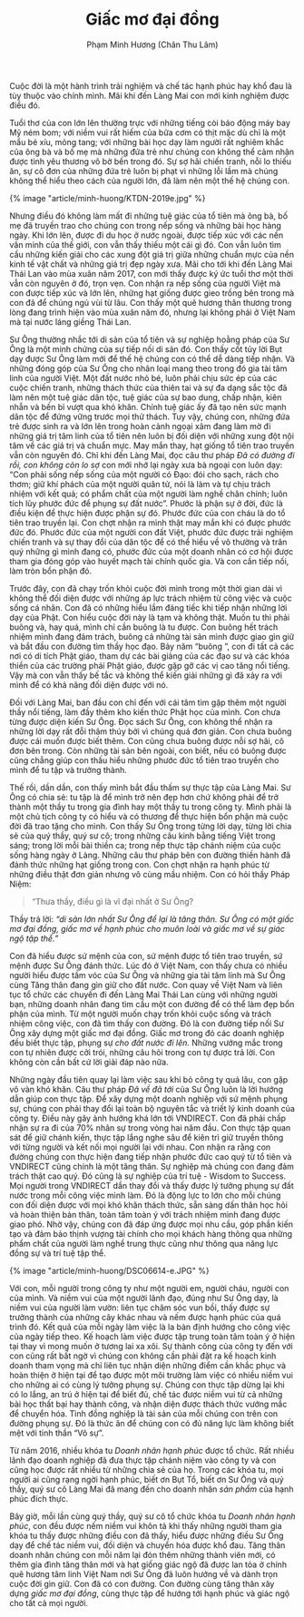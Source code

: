 ﻿---
title: Giấc mơ đại đồng
author: Phạm Minh Hương (Chân Thu Lâm)
---

Cuộc đời là một hành trình trải nghiệm và chế tác hạnh phúc hay khổ đau là tùy thuộc vào chính mình. Mãi khi đến Làng Mai con mới kinh nghiệm được điều đó. 

Tuổi thơ của con lớn lên thường trực với những tiếng còi báo động máy bay Mỹ ném bom; với niềm vui rất hiếm của bữa cơm có thịt mặc dù chỉ là một mẩu bé xíu, mỏng tang; với những bài học dạy làm người rất nghiêm khắc của ông bà và bố mẹ mà những đứa trẻ như chúng con không thể cảm nhận được tình yêu thương vô bờ bến trong đó. Sự sợ hãi chiến tranh, nỗi lo thiếu ăn, sự cô đơn của những đứa trẻ luôn bị phạt vì những lỗi lầm mà chúng không thể hiểu theo cách của người lớn, đã làm nên một thế hệ chúng con.

{% image "article/minh-huong/KTDN-2019e.jpg" %}

Nhưng điều đó không làm mất đi những tuệ giác của tổ tiên mà ông bà, bố mẹ đã truyền trao cho chúng con trong nếp sống và những bài học hàng ngày. Khi lớn lên, được đi du học ở nước ngoài, được tiếp xúc với các nền văn minh của thế giới, con vẫn thấy thiếu một cái gì đó. Con vẫn luôn tìm cầu những kiến giải cho các xung đột giá trị giữa những chuẩn mực của nền kinh tế vật chất và những giá trị đẹp ngày xưa. Mãi cho tới khi đến Làng Mai Thái Lan vào mùa xuân năm 2017, con mới thấy được ký ức tuổi thơ một thời vẫn còn nguyên ở đó, trọn vẹn. Con nhận ra nếp sống của người Việt mà con được tiếp xúc và lớn lên, những hạt giống được gieo trồng bên trong mà con đã để chúng ngủ vùi từ lâu. Con thấy một quê hương thân thương trong lòng đang trình hiện vào mùa xuân năm đó, nhưng lại không phải ở Việt Nam mà tại nước láng giềng Thái Lan.

Sư Ông thường nhắc tới di sản của tổ tiên và sự nghiệp hoằng pháp của Sư Ông là một minh chứng của sự tiếp nối di sản đó. Con thấy cốt tủy lời Bụt dạy được Sư Ông làm mới để thế hệ chúng con có thể dễ dàng tiếp nhận. Và những đóng góp của Sư Ông cho nhân loại mang theo trong đó gia tài tâm linh của người Việt. Một đất nước nhỏ bé, luôn phải chịu sức ép của các cuộc chiến tranh, những thách thức của thiên tai và sự đa dạng sắc tộc đã làm nên một tuệ giác dân tộc, tuệ giác của sự bao dung, chấp nhận, kiên nhẫn và bền bỉ vượt qua khó khăn. Chính tuệ giác ấy đã tạo nên sức mạnh dân tộc để đứng vững trước mọi thử thách. Tuy vậy, chúng con, những đứa trẻ được sinh ra và lớn lên trong hoàn cảnh ngoại xâm đang làm mờ đi những giá trị tâm linh của tổ tiên nên luôn bị đối diện với những xung đột nội tâm về các giá trị và chuẩn mực. May mắn thay, hạt giống tổ tiên trao truyền vẫn còn nguyên đó. Chỉ khi đến Làng Mai, đọc câu thư pháp *Đã có đường đi rồi, con không còn lo sợ* con mới nhớ lại ngày xưa bà ngoại con luôn dạy: “Con phải sống nếp sống của một người có Đạo: đói cho sạch, rách cho thơm; giữ khí phách của một người quân tử, nói là làm và tự chịu trách nhiệm với kết quả; có phẩm chất của một người làm nghề chân chính; luôn tích lũy phước đức để phụng sự đất nước”. Phước là phận sự ở đời, đức là điều kiện để thực hiện được phận sự đó. Phước đức của con cháu là do tổ tiên trao truyền lại. Con chợt nhận ra mình thật may mắn khi có được phước đức đó. Phước đức của một người con đất Việt, phước đức được trải nghiệm chiến tranh và sự thay đổi của dân tộc để có thể hiểu về vô thường và trân quý những gì mình đang có, phước đức của một doanh nhân có cơ hội được tham gia đóng góp vào huyết mạch tài chính quốc gia. Và con cần tiếp nối, làm tròn bổn phận đó. 

Trước đây, con đã chạy trốn khỏi cuộc đời mình trong một thời gian dài vì không thể đối diện được với những áp lực trách nhiệm từ công việc và cuộc sống cá nhân. Con đã có những hiểu lầm đáng tiếc khi tiếp nhận những lời dạy của Phật. Con hiểu cuộc đời này là tạm và không thật. Muốn tu thì phải buông và, hay quá, mình chỉ cần buông là tu được. Con buông hết trách nhiệm mình đang đảm trách, buông cả những tài sản mình được giao gìn giữ và bắt đầu con đường tìm thầy học đạo. Bảy năm “buông ”, con đi tất cả các nơi có di tích Phật giáo, tham dự các bài giảng của các đạo sư và các khóa thiền của các trường phái Phật giáo, được gặp gỡ các vị cao tăng nổi tiếng. Vậy mà con vẫn thấy bế tắc và không thể kiến giải những gì đã xảy ra với mình để có khả năng đối diện được với nó.

Đối với Làng Mai, ban đầu con chỉ đến với cái tâm tìm gặp thêm một người thầy nổi tiếng, làm đầy thêm kho kiến thức Phật học của mình. Con chưa từng được diện kiến Sư Ông. Đọc sách Sư Ông, con không thể nhận ra những lời dạy rất đỗi thâm thúy bởi vì chúng quá đơn giản. Con chưa buông được cái muốn được biết thêm. Con cũng chưa buông được nỗi sợ hãi, cô đơn bên trong. Còn những tài sản bên ngoài, con biết, nếu có buông được cũng chẳng giúp con thấu hiểu những phước đức tổ tiên trao truyền cho mình để tu tập và trưởng thành.

Thế rồi, dần dần, con thấy mình bắt đầu thấm sự thực tập của Làng Mai. Sư Ông có chia sẻ: tu tập là để mình trở nên đẹp hơn chứ không phải để trở thành một thầy tu trong gia đình hay một thầy tu trong công ty. Mình phải là một chủ tịch công ty có hiểu và có thương để thực hiện bổn phận mà cuộc đời đã trao tặng cho mình. Con thấy Sư Ông trong từng lời dạy, từng lời chia sẻ của quý thầy, quý sư cô; trong những câu kinh bằng tiếng Việt trong sáng; trong lời mỗi bài thiền ca; trong nếp thực tập chánh niệm của cuộc sống hàng ngày ở Làng. Những câu thư pháp bên con đường thiền hành đã đánh thức những hạt giống trong con. Con chợt nhận ra hạnh phúc từ những điều thật đơn giản nhưng vô cùng mầu nhiệm. Con có hỏi thầy Pháp Niệm:

> “Thưa thầy, điều gì là vĩ đại nhất ở Sư Ông? 

Thầy trả lời: *“di sản lớn nhất Sư Ông để lại là tăng thân. Sư Ông có một giấc mơ đại đồng, giấc mơ về hạnh phúc cho muôn loài và giấc mơ về sự giác ngộ tập thể.”*

Con đã hiểu được sứ mệnh của con, sứ mệnh được tổ tiên trao truyền, sứ mệnh được Sư Ông đánh thức. Lúc đó ở Việt Nam, con thấy chưa có nhiều người hiểu được tầm vóc của Sư Ông và những gia tài tâm linh mà Sư Ông cùng Tăng thân đang gìn giữ cho đất nước. Con quay về Việt Nam và liên tục tổ chức các chuyến đi đến Làng Mai Thái Lan cùng với những người bạn, những doanh nhân đang tìm cầu một con đường để có thể làm đẹp bổn phận của mình. Từ một người muốn chạy trốn khỏi cuộc sống và trách nhiệm công việc, con đã tìm thấy con đường. Đó là con đường tiếp nối Sư Ông xây dựng một giấc mơ đại đồng. Giấc mơ trong đó các doanh nghiệp đều biết thực tập, phụng sự *cho đất nước đi lên.* Những vướng mắc trong con tự nhiên được cởi trói, những câu hỏi trong con tự được trả lời. Con không còn cần bất cứ lời giải đáp nào nữa. 

Những ngày đầu tiên quay lại làm việc sau khi bỏ công ty quá lâu, con gặp vô vàn khó khăn. Câu thư pháp *Đã về đã tới* của Sư Ông luôn là lời hướng dẫn giúp con thực tập. Để xây dựng một doanh nghiệp với sứ mệnh phụng sự, chúng con phải thay đổi lại toàn bộ nguyên tắc và triết lý kinh doanh của công ty. Điều này gây ảnh hưởng khá lớn tới VNDIRECT. Con đã phải chấp nhận sự ra đi của 70% nhân sự trong vòng hai năm đầu. Con thực tập quan sát để giữ chánh kiến, thực tập lắng nghe sâu để kiên trì giữ truyền thông với từng người và kết nối mọi người lại với nhau. Con nhận ra rằng con đường chúng con thực hiện đang tiếp nhận phước đức cao quý từ tổ tiên và VNDIRECT cũng chính là một tăng thân. Sự nghiệp mà chúng con đang đảm trách thật cao quý. Đó cũng là sự nghiệp của trí tuệ - Wisdom to Success. Mọi người trong VNDIRECT dần thay đổi và thấy được lý tưởng phụng sự đất nước trong mỗi công việc mình làm. Đó là động lực to lớn cho mỗi chúng con đối diện được với mọi khó khăn thách thức, sẵn sàng dấn thân học hỏi và hoàn thiện bản thân, toàn tâm toàn ý với trách nhiệm mình đang được giao phó. Nhờ vậy, chúng con đã đáp ứng được mọi nhu cầu, góp phần kiến tạo và đảm bảo thịnh vượng tài chính cho mọi khách hàng thông qua những phẩm chất của người làm nghề trung thực cũng như thông qua năng lực đồng sự và trí tuệ tập thể.

{% image "article/minh-huong/DSC06614-e.JPG" %}

Với con, mỗi người trong công ty như một người em, người cháu, người con của mình. Và niềm vui của một người lãnh đạo, đúng như Sư Ông dạy, là niềm vui của người làm vườn: liên tục chăm sóc vun bồi, thấy được sự trưởng thành của những cây khác nhau và nếm được hạnh phúc của quá trình đó. Kết quả của mỗi ngày làm việc là la bàn định hướng cho công việc của ngày tiếp theo. Kế hoạch làm việc được tập trung toàn tâm toàn ý ở hiện tại thay vì mong muốn ở tương lai xa xôi. Sự thành công của công ty đến với con cũng rất bất ngờ vì chúng con không cần phải đặt ra kế hoạch kinh doanh tham vọng mà chỉ liên tục nhận diện những điểm cần khắc phục và hoàn thiện ở hiện tại để tạo được một môi trường làm việc có nhiều niềm vui cho những ai có cùng lý tưởng phụng sự. Chúng con thực tập dừng lại khi có lo lắng, an trú ở hiện tại để biết đủ, chế tác được niềm vui từ cả những bài học thất bại hay thành công, và nhận diện được thách thức vướng mắc để chuyển hóa. Tình đồng nghiệp là tài sản của mỗi chúng con trên con đường phụng sự. Đó là thức ăn để chúng con có đủ năng lực làm không biết mệt với tinh thần “Vô sự”.

Từ năm 2016, nhiều khóa tu *Doanh nhân hạnh phúc* được tổ chức. Rất nhiều lãnh đạo doanh nghiệp đã đưa thực tập chánh niệm vào công ty và con cũng học được rất nhiều từ những chia sẻ của họ. Trong các khóa tu, mọi người ai cũng rạng ngời hạnh phúc, biết ơn Bụt Tổ, biết ơn Sư Ông và quý thầy, quý sư cô Làng Mai đã mang đến cho doanh nhân *sản phẩm* của hạnh phúc đích thực. 

Bây giờ, mỗi lần cùng quý thầy, quý sư cô tổ chức khóa tu *Doanh nhân hạnh phúc*, con đều được nếm niềm vui khôn tả khi thấy những người tham gia khóa tu thấy được những điều con đã thấy, hiểu được những điều Sư Ông dạy để chế tác niềm vui, đối diện và chuyển hóa được khổ đau. Tăng thân doanh nhân chúng con mỗi năm lại đón thêm những thành viên mới, có thêm gia đình tăng thân mới và hạt giống giác ngộ đã được lan tỏa ở chính quê hương tâm linh Việt Nam nơi Sư Ông đã luôn hướng về và dành trọn cuộc đời gìn giữ. Con đã có con đường. Con đường cùng tăng thân xây dựng *giấc mơ đại đồng*, cùng thực tập để hướng tới hạnh phúc và giác ngộ cho tất cả mọi người. 
